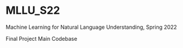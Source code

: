 # MLLU_S22
Machine Learning for Natural Language Understanding, Spring 2022

Final Project Main Codebase
